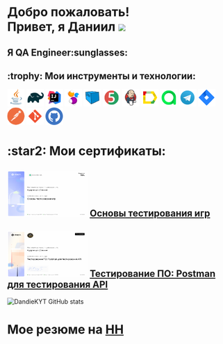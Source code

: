 <h1>Добро пожаловать!</br>
 Привет, я Даниил <img src="https://github.com/blackcater/blackcater/raw/main/images/Hi.gif" height="32"/></h1>
<h2>Я  QA Engineer:sunglasses:</h2>
<h2> :trophy:  Мои инструменты и технологии:</h2>

<code><a href = "https://www.java.com/ru/">![This is an image](/design/icons/Java.png)</a></code>
<code><a href = "https://gradle.org/">![This is an image](/design/icons/Gradle.png)</a></code>
<code><a href = "https://www.jetbrains.com/ru-ru/idea/">![This is an image](/design/icons/Intelij_IDEA.png)</a></code>
<code><a href = "https://ru.selenide.org/">![This is an image](/design/icons/Selenide.png)</a></code>
<code><a href = "https://selenoid.autotests.cloud/#/">![This is an image](/design/icons/Selenoid.png)</a></code>
<code><a href = "https://junit.org/junit5/">![This is an image](/design/icons/JUnit5.png)</a></code>
<code><a href = "https://www.jenkins.io/">![This is an image](/design/icons/Jenkins.png)</a></code>
<code><a href = "https://github.com/allure-framework">![This is an image](/design/icons/Allure_Report.png)</a></code>
<code><a href = "https://qameta.io/">![This is an image](/design/icons/AllureTestOps.png)</a></code>
<code><a href = "https://web.telegram.org/k/">![This is an image](/design/icons/Telegram.png)</a></code>
<code><a href = "https://www.atlassian.com/ru/software/jira">![This is an image](/design/icons/Jira.png)</a></code>
<code><a href = "https://www.postman.com/">![This is an image](/design/icons/postman.png)</a></code>
<code><a href = "https://git-scm.com/">![This is an image](/design/icons/git.png)</a></code>
<code><a href = "https://github.com/">![This is an image](/design/icons/GitHub.png)</a></code>
</br>
<h1>:star2: Мои сертификаты:</h1></a>

## <img src="/design/sert/QAGAME.png" width="185" height="105"/></a> <a target="_blank" href="https://stepik.org/cert/1699860">    Основы тестирования игр</a>

## <img src="/design/sert/QAPOSTMAN.png" width="185" height="105"/></a> <a target="_blank" href="https://stepik.org/cert/1729272">  Тестирование ПО: Postman для тестирования API</a>

![DandieKYT GitHub stats](https://github-readme-stats.vercel.app/api?username=DandieKYT)

<h1>Мое резюме на  <a target="_blank" href="https://spb.hh.ru/applicant/resumes/view?resume=0406a5a7ff0bfe9c150039ed1f417068784971">HH</a></br>


